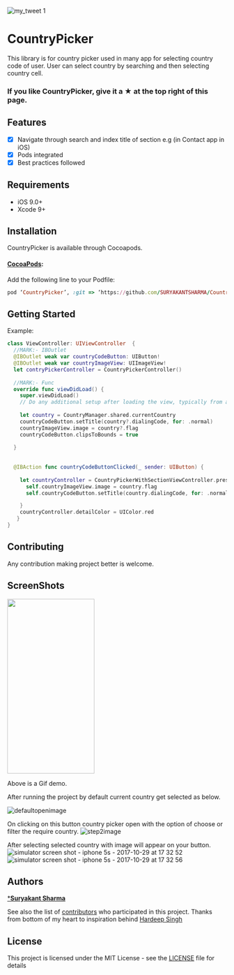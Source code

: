 ![my_tweet 1](https://user-images.githubusercontent.com/6416095/43136625-f56e1984-8f66-11e8-86f8-c2cd2882d1cc.png)

# CountryPicker

This library is for country picker used in many app for selecting country code of user. User can select country by searching and then selecting country cell.

### If you like CountryPicker, give it a ★ at the top right of this page.

## Features

- [x] Navigate through search and index title of section e.g (in Contact app in iOS)
- [x] Pods integrated
- [x] Best practices followed

## Requirements

- iOS 9.0+
- Xcode 9+

## Installation

CountryPicker is available through Cocoapods.

#### [CocoaPods](http://cocoapods.org):
Add the following line to your Podfile:

```ruby
pod ‘CountryPicker’, :git => ‘https://github.com/SURYAKANTSHARMA/CountryPicker/’, :tag => ‘1.0.5’
```

## Getting Started
Example:

```swift
class ViewController: UIViewController  {
  //MARK:- IBOutlet
  @IBOutlet weak var countryCodeButton: UIButton!
  @IBOutlet weak var countryImageView: UIImageView!
  let contryPickerController = CountryPickerController()
  
  //MARK:- Func
  override func viewDidLoad() {
    super.viewDidLoad()
    // Do any additional setup after loading the view, typically from a nib.
   
    let country = CountryManager.shared.currentCountry
    countryCodeButton.setTitle(country?.dialingCode, for: .normal)
    countryImageView.image = country?.flag
    countryCodeButton.clipsToBounds = true
    
  }
  
  
  @IBAction func countryCodeButtonClicked(_ sender: UIButton) {
    
    let countryController = CountryPickerWithSectionViewController.presentController(on: self) { (country: Country) in
      self.countryImageView.image = country.flag
      self.countryCodeButton.setTitle(country.dialingCode, for: .normal)

    }
    countryController.detailColor = UIColor.red
   }
}
```


## Contributing

Any contribution making project better is welcome.



## ScreenShots

<img src= "https://user-images.githubusercontent.com/6416095/34318079-4dcec342-e7e4-11e7-9d33-933db60d4836.gif" width="200" height = "400">

Above is a Gif demo.

After running the project by default current country get selected as below.

![defaultopenimage](https://github.com/senseiphoneX/CountyPicker/blob/master/Usage%20Resource/screenshot1.png)



On clicking on this button country picker open with the option of choose or filter the require country.
![step2image](https://github.com/senseiphoneX/CountyPicker/blob/master/Usage%20Resource/screenshot2.png)


After selecting selected country with image will appear on your button.
![simulator screen shot - iphone 5s - 2017-10-29 at 17 32 52](https://github.com/senseiphoneX/CountyPicker/blob/master/Usage%20Resource/screenshot3.png)
![simulator screen shot - iphone 5s - 2017-10-29 at 17 32 56](https://github.com/senseiphoneX/CountyPicker/blob/master/Usage%20Resource/screenshot4.png)


## Authors

[***Suryakant Sharma**](https://github.com/SURYAKANTSHARMA)

See also the list of [contributors](https://github.com/SURYAKANTSHARMA/CountyPicker/contributors) who participated in this project. Thanks from bottom of my heart to inspiration behind <a href="https://github.com/hardeep-singh">Hardeep Singh</a>

## License

This project is licensed under the MIT License - see the [LICENSE](LICENSE) file for details






